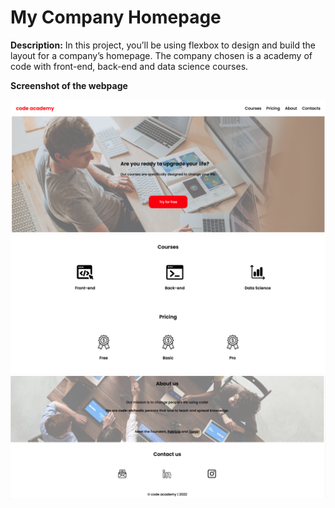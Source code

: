 # My Company Homepage

**Description:** In this project, you’ll be using flexbox to design and build the layout for a company’s homepage. The company chosen is a academy of code with front-end, back-end and data science courses.

**Screenshot of the webpage**

<img src="resources/images/webpage-1.png">
<img src="resources/images/webpage-2.png">
<img src="resources/images/webpage-3.png">
